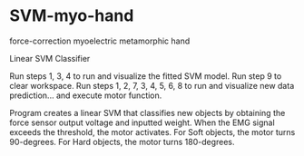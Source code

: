# SVM-myo-hand
force-correction myoelectric metamorphic hand 

Linear SVM Classifier

Run steps 1, 3, 4 to run and visualize the fitted SVM model.
Run step 9 to clear workspace.
Run steps 1, 2, 7, 3, 4, 5, 6, 8 to run and visualize new data prediction...
and execute motor function. 

Program creates a linear SVM that classifies new objects by obtaining 
the force sensor output voltage and inputted weight. When the EMG signal exceeds
the threshold, the motor activates. For Soft objects, the motor turns 90-degrees. 
For Hard objects, the motor turns 180-degrees. 

